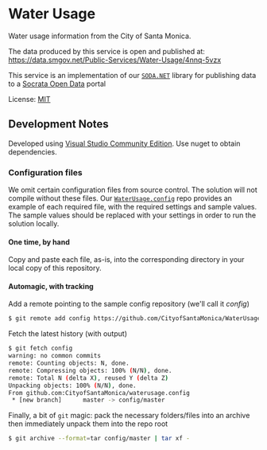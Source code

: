 # Water Usage

Water usage information from the City of Santa Monica.

The data produced by this service is open and published at:  
https://data.smgov.net/Public-Services/Water-Usage/4nnq-5vzx

This service is an implementation of our [`SODA.NET`](../SODA.NET) library for publishing
data to a [Socrata Open Data](https://dev.socrata.com) portal

License: [MIT](LICENSE.txt)

## Development Notes

Developed using [Visual Studio Community Edition](https://www.visualstudio.com/en-us/products/visual-studio-community-vs.aspx).
Use nuget to obtain dependencies.

### Configuration files

We omit certain configuration files from source control. The solution will not
compile without these files. Our [`WaterUsage.config`](../WaterUsage.config) repo
provides an example of each required file, with the required settings and sample
values. The sample values should be replaced with your settings in order to run
the solution locally.

#### One time, by hand

Copy and paste each file, as-is, into the corresponding directory in your local
copy of this repository.

#### Automagic, with tracking

Add a remote pointing to the sample config repository (we'll call it *config*)

```bash
$ git remote add config https://github.com/CityofSantaMonica/WaterUsage.config
```

Fetch the latest history (with output)

```bash
$ git fetch config
warning: no common commits
remote: Counting objects: N, done.
remote: Compressing objects: 100% (N/N), done.
remote: Total N (delta X), reused Y (delta Z)
Unpacking objects: 100% (N/N), done.
From github.com:CityofSantaMonica/waterusage.config
 * [new branch]      master -> config/master
```

Finally, a bit of `git` magic: pack the necessary folders/files into an archive
then immediately unpack them into the repo root

```bash
$ git archive --format=tar config/master | tar xf -
```
